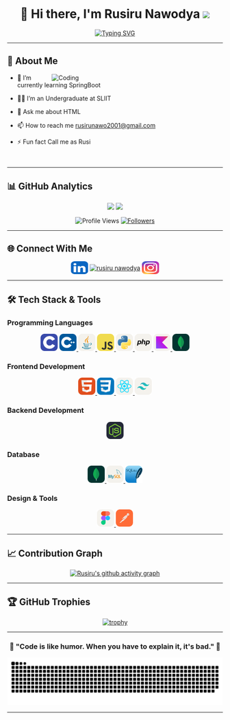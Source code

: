 # <div align="center">🚀 Hi there, I'm **Rusiru Nawodya** <img src="https://media.giphy.com/media/hvRJCLFzcasrR4ia7z/giphy.gif" width="28"></div>

<div align="center">
  
[![Typing SVG](https://readme-typing-svg.herokuapp.com?font=Fira+Code&weight=600&size=28&pause=1000&color=6366F1&center=true&vCenter=true&width=600&lines=Full+Stack+Developer;UI%2FUX+Enthusiast;SLIIT+Undergraduate;Web+Development+Passionate)](https://git.io/typing-svg)

</div>

---

## 🎯 **About Me**

<img align="right" alt="Coding" width="400" src="https://raw.githubusercontent.com/abhisheknaiidu/abhisheknaiidu/master/code.gif">

- 🌱 I’m currently learning SpringBoot

- 🧑‍🎓 I’m an Undergraduate at SLIIT

- 💬 Ask me about HTML

- 📫 How to reach me rusirunawo2001@gmail.com

- ⚡ Fun fact Call me as Rusi

<br clear="both"/>

---

## 📊 **GitHub Analytics**

<div align="center">
  
<img height="180em" src="https://github-readme-stats.vercel.app/api?username=rusirunawodya&show_icons=true&theme=tokyonight&include_all_commits=true&count_private=true"/>
<img height="180em" src="https://github-readme-stats.vercel.app/api/top-langs/?username=rusirunawodya&layout=compact&langs_count=8&theme=tokyonight"/>

</div>


<div align="center">
  
![Profile Views](https://komarev.com/ghpvc/?username=rusirunawodya&label=Profile%20views&color=6366f1&style=for-the-badge)
[![Followers](https://img.shields.io/github/followers/rusirunawodya?label=Followers&style=for-the-badge&color=8b5cf6)](https://github.com/rusirunawodya)

</div>

---

## 🌐 **Connect With Me**

<div align="center">
  
<a href="http://www.linkedin.com/in/rusiru-nawodya-38651733b" target="blank"><img align="center" src="https://github.com/tandpfun/skill-icons/blob/main/icons/LinkedIn.svg" alt="rusiru nawodya" height="30" width="40" /></a>
<a href="https://fb.com/rusiru nawodya" target="blank"><img align="center" src="https://raw.githubusercontent.com/rahuldkjain/github-profile-readme-generator/master/src/images/icons/Social/facebook.svg" alt="rusiru nawodya" height="30" width="40" /></a>
<a href="https://instagram.com/rusiru nawodya" target="blank"><img align="center" src="https://github.com/tandpfun/skill-icons/blob/main/icons/Instagram.svg" alt="rusiru nawodya" height="30" width="40" /></a>


</div>

---

## 🛠️ **Tech Stack & Tools**

### **Programming Languages**
<div align="center">

<a href="https://www.cprogramming.com/" target="_blank" rel="noreferrer"> <img src="https://github.com/tandpfun/skill-icons/blob/main/icons/C.svg" alt="c" width="40" height="40"/></a> 
<a href="https://www.w3schools.com/cpp/" target="_blank" rel="noreferrer"> <img src="https://github.com/tandpfun/skill-icons/blob/main/icons/CPP.svg" alt="cplusplus" width="40" height="40"/> </a> 
<a href="https://www.java.com" target="_blank" rel="noreferrer"> <img src="https://github.com/tandpfun/skill-icons/blob/main/icons/Java-Light.svg" alt="java" width="40" height="40"/> </a> 
<a href="https://developer.mozilla.org/en-US/docs/Web/JavaScript" target="_blank" rel="noreferrer"> <img src="https://github.com/tandpfun/skill-icons/blob/main/icons/JavaScript.svg" alt="javascript" width="40" height="40"/> </a>
<a href="https://www.python.org" target="_blank" rel="noreferrer"> <img src="https://github.com/tandpfun/skill-icons/blob/main/icons/Python-Light.svg" alt="python" width="40" height="40"/> </a>
<a href="https://www.php.net" target="_blank" rel="noreferrer"> <img src="https://github.com/tandpfun/skill-icons/blob/main/icons/PHP-Light.svg" alt="php" width="40" height="40"/> </a>
<a href="https://kotlinlang.org" target="_blank" rel="noreferrer"> <img src="https://github.com/tandpfun/skill-icons/blob/main/icons/Kotlin-Light.svg" alt="kotlin" width="40" height="40"/> </a> <a href="https://www.mongodb.com/" target="_blank" rel="noreferrer"> <img src="https://github.com/tandpfun/skill-icons/blob/main/icons/MongoDB.svg" alt="mongodb" width="40" height="40"/> </a>

</div>

### **Frontend Development**
<div align="center">

<a href="https://www.w3.org/html/" target="_blank" rel="noreferrer"> <img src="https://github.com/tandpfun/skill-icons/blob/main/icons/HTML.svg" alt="html5" width="40" height="40"/> </a> 
<a href="https://www.w3schools.com/css/" target="_blank" rel="noreferrer"> <img src="https://github.com/tandpfun/skill-icons/blob/main/icons/CSS.svg" alt="css3" width="40" height="40"/> </a>
<a href="https://reactjs.org/" target="_blank" rel="noreferrer"> <img src="https://github.com/tandpfun/skill-icons/blob/main/icons/React-Light.svg" alt="react" width="40" height="40"/> </a> 
<a href="https://tailwindcss.com/" target="_blank" rel="noreferrer"> <img src="https://github.com/tandpfun/skill-icons/blob/main/icons/TailwindCSS-Light.svg" alt="tailwind" width="40" height="40" /> </a>

</div>

### **Backend Development**
<div align="center">

<a href="https://nodejs.org" target="_blank" rel="noreferrer"> <img src="https://github.com/tandpfun/skill-icons/blob/main/icons/NodeJS-Dark.svg" alt="nodejs" width="40" height="40"/> </a>

</div>

### **Database**
<div align="center">

<a href="https://www.mongodb.com/" target="_blank" rel="noreferrer"> <img src="https://github.com/tandpfun/skill-icons/blob/main/icons/MongoDB.svg" alt="mongodb" width="40" height="40"/> </a>
<a href="https://www.mysql.com/" target="_blank" rel="noreferrer"> <img src="https://github.com/tandpfun/skill-icons/blob/main/icons/MySQL-Light.svg" alt="mysql" width="40" height="40"/> </a>
<a href="https://www.sqlite.org/" target="_blank" rel="noreferrer"> <img src="https://github.com/tandpfun/skill-icons/blob/main/icons/SQLite.svg" alt="sqlite" width="40" height="40"/> </a>

</div>

### **Design & Tools**
<div align="center">

<a href="https://www.figma.com/" target="_blank" rel="noreferrer"> <img src="https://github.com/tandpfun/skill-icons/blob/main/icons/Figma-Light.svg" alt="figma" width="40" height="40"/> </a> 
<a href="https://postman.com" target="_blank" rel="noreferrer"> <img src="https://github.com/tandpfun/skill-icons/blob/main/icons/Postman.svg" width="40" height="40"/> </a> 

</div>

---

## 📈 **Contribution Graph**

<div align="center">
  
[![Rusiru's github activity graph](https://github-readme-activity-graph.vercel.app/graph?username=rusirunawodya&theme=tokyo-night&bg_color=1a1b27&color=70a5fd&line=bf91f3&point=38bdae&area=true&hide_border=true)](https://github.com/ashutosh00710/github-readme-activity-graph)

</div>

---

## 🏆 **GitHub Trophies**

<div align="center">
  
[![trophy](https://github-profile-trophy.vercel.app/?username=rusirunawodya&theme=tokyonight&column=7&margin-w=15&margin-h=15)](https://github.com/ryo-ma/github-profile-trophy)

</div>

---

<div align="center">
  
### 🌟 **"Code is like humor. When you have to explain it, it's bad."** 🌟

![Snake animation](https://raw.githubusercontent.com/platane/snk/output/github-contribution-grid-snake-dark.svg)

</div>

---

<div align="center">

</div>
